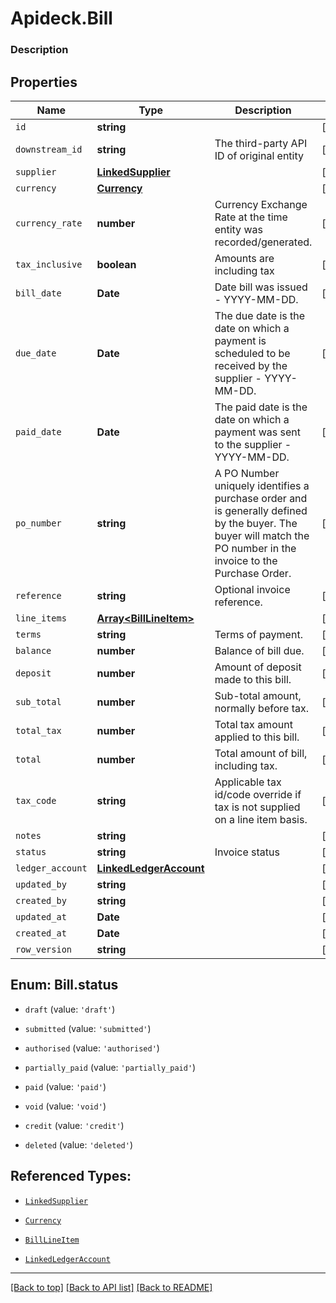 # Apideck.Bill

### Description

## Properties
Name | Type | Description | Notes
------------ | ------------- | ------------- | -------------
`id` | **string** |  | [optional] 
`downstream_id` | **string** | The third-party API ID of original entity | [optional] 
`supplier` | [**LinkedSupplier**](LinkedSupplier.md) |  | [optional] 
`currency` | [**Currency**](Currency.md) |  | [optional] 
`currency_rate` | **number** | Currency Exchange Rate at the time entity was recorded/generated. | [optional] 
`tax_inclusive` | **boolean** | Amounts are including tax | [optional] 
`bill_date` | **Date** | Date bill was issued - YYYY-MM-DD. | [optional] 
`due_date` | **Date** | The due date is the date on which a payment is scheduled to be received by the supplier - YYYY-MM-DD. | [optional] 
`paid_date` | **Date** | The paid date is the date on which a payment was sent to the supplier - YYYY-MM-DD. | [optional] 
`po_number` | **string** | A PO Number uniquely identifies a purchase order and is generally defined by the buyer. The buyer will match the PO number in the invoice to the Purchase Order. | [optional] 
`reference` | **string** | Optional invoice reference. | [optional] 
`line_items` | [**Array&lt;BillLineItem&gt;**](BillLineItem.md) |  | [optional] 
`terms` | **string** | Terms of payment. | [optional] 
`balance` | **number** | Balance of bill due. | [optional] 
`deposit` | **number** | Amount of deposit made to this bill. | [optional] 
`sub_total` | **number** | Sub-total amount, normally before tax. | [optional] 
`total_tax` | **number** | Total tax amount applied to this bill. | [optional] 
`total` | **number** | Total amount of bill, including tax. | [optional] 
`tax_code` | **string** | Applicable tax id/code override if tax is not supplied on a line item basis. | [optional] 
`notes` | **string** |  | [optional] 
`status` | **string** | Invoice status | [optional] 
`ledger_account` | [**LinkedLedgerAccount**](LinkedLedgerAccount.md) |  | [optional] 
`updated_by` | **string** |  | [optional] 
`created_by` | **string** |  | [optional] 
`updated_at` | **Date** |  | [optional] 
`created_at` | **Date** |  | [optional] 
`row_version` | **string** |  | [optional] 





<a name="BillStatus"></a>
## Enum: Bill.status


* `draft` (value: `'draft'`)

* `submitted` (value: `'submitted'`)

* `authorised` (value: `'authorised'`)

* `partially_paid` (value: `'partially_paid'`)

* `paid` (value: `'paid'`)

* `void` (value: `'void'`)

* `credit` (value: `'credit'`)

* `deleted` (value: `'deleted'`)




## Referenced Types:


* [`LinkedSupplier`](LinkedSupplier.md)
* [`Currency`](Currency.md)







* [`BillLineItem`](BillLineItem.md)









* [`LinkedLedgerAccount`](LinkedLedgerAccount.md)






---

[[Back to top]](#) [[Back to API list]](../../../../README.md#documentation-for-api-endpoints) [[Back to README]](../../../../README.md)


